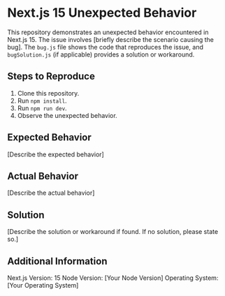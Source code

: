 # Next.js 15 Unexpected Behavior

This repository demonstrates an unexpected behavior encountered in Next.js 15.  The issue involves [briefly describe the scenario causing the bug].  The `bug.js` file shows the code that reproduces the issue, and `bugSolution.js` (if applicable) provides a solution or workaround.

## Steps to Reproduce

1. Clone this repository.
2. Run `npm install`.
3. Run `npm run dev`.
4. Observe the unexpected behavior.

## Expected Behavior

[Describe the expected behavior]

## Actual Behavior

[Describe the actual behavior]

## Solution

[Describe the solution or workaround if found. If no solution, please state so.]

## Additional Information

Next.js Version: 15
Node Version: [Your Node Version]
Operating System: [Your Operating System]